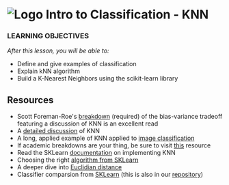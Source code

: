 # ![Logo](https://ga-dash.s3.amazonaws.com/production/assets/logo-9f88ae6c9c3871690e33280fcf557f33.png) Intro to Classification - KNN

### LEARNING OBJECTIVES
*After this lesson, you will be able to:*
- Define and give examples of classification
- Explain kNN algorithm
- Build a K-Nearest Neighbors using the scikit-learn library


## Resources

- Scott Foreman-Roe's [breakdown](http://scott.fortmann-roe.com/docs/BiasVariance.html) (required) of the bias-variance tradeoff featuring a discussion of KNN is an excellent read
- A [detailed discussion](https://saravananthirumuruganathan.wordpress.com/2010/05/17/a-detailed-introduction-to-k-nearest-neighbor-knn-algorithm/) of KNN
- A long, applied example of KNN applied to [image classification](http://cs231n.github.io/classification/ )
- If academic breakdowns are your thing, be sure to visit [this](http://me.seekingqed.com/files/intro_KNN.pdf) resource
- Read the SKLearn [documentation](http://scikit-learn.org/stable/modules/generated/sklearn.neighbors.KNeighborsClassifier.html) on implementing KNN
- Choosing the right [algorithm from SKLearn](http://scikit-learn.org/stable/tutorial/machine_learning_map/)
- A deeper dive into [Euclidian distance](http://www.econ.upf.edu/~michael/stanford/maeb4.pdf)
- Classifier comparsion from [SKLearn](http://scikit-learn.org/stable/auto_examples/classification/plot_classifier_comparison.html) (this is also in our [repository](https://github.com/ga-students/DSI-DC-2/blob/master/curriculum/Week-04/4.01%20Intro%20to%20Classification/classification-methods.py))